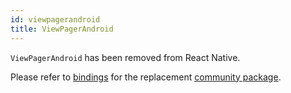 ```yaml
---
id: viewpagerandroid
title: ViewPagerAndroid
---
```


`ViewPagerAndroid` has been removed from React Native.

Please refer to [bindings](https://github.com/rescript-react-native/viewpager) for
the replacement
[community package](https://github.com/callstack/react-native-viewpager).
